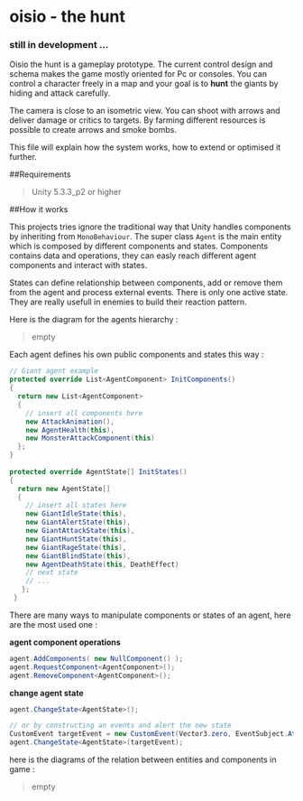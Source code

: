 # oisio - the hunt

### still in development ...

Oisio the hunt is a gameplay prototype. The current control design and schema makes the game mostly oriented for Pc or consoles.
You can control a character freely in a map and your goal is to __hunt__ the giants by hiding and attack carefully.

The camera is close to an isometric view. You can shoot with arrows and deliver damage or critics to targets.
By farming different resources is possible to create arrows and smoke bombs.

This file will explain how the system works, how to extend or optimised it further.

##Requirements

>Unity 5.3.3_p2 or higher

##How it works

This projects tries ignore the traditional way that Unity handles components by inheriting from ```MonoBehaviour```. 
The super class ```Agent``` is the main entity which is composed by different components and states.
Components contains data and operations, they can easly reach different agent components and interact with states.

States can define relationship between components, add or remove them from the agent and process external events. There is only one active state.
They are really usefull in enemies to build their reaction pattern.


Here is the diagram for the agents hierarchy :
>empty


Each agent defines his own public components and states this way :
```C#
// Giant agent example
protected override List<AgentComponent> InitComponents()
{
  return new List<AgentComponent>
  {
    // insert all components here
    new AttackAnimation(),
    new AgentHealth(this),
    new MonsterAttackComponent(this)
  };
}
  
protected override AgentState[] InitStates()
{
  return new AgentState[]
  {
    // insert all states here
    new GiantIdleState(this),
    new GiantAlertState(this),
    new GiantAttackState(this),
    new GiantHuntState(this),
    new GiantRageState(this),
    new GiantBlindState(this),
    new AgentDeathState(this, DeathEffect)
    // next state
    // ...
   };
 }
```

There are many ways to manipulate components or states of an agent, here are the most used one :

__agent component operations__
```C#
agent.AddComponents( new NullComponent() );
agent.RequestComponent<AgentComponent>();
agent.RemoveComponent<AgentComponent>();
```
__change agent state__
```C#
agent.ChangeState<AgentState>();

// or by constructing an events and alert the new state
CustomEvent targetEvent = new CustomEvent(Vector3.zero, EventSubject.Attack, 0, 0f);
agent.ChangeState<AgentState>(targetEvent);
```

here is the diagrams of the relation between entities and components in game :
>empty



 
